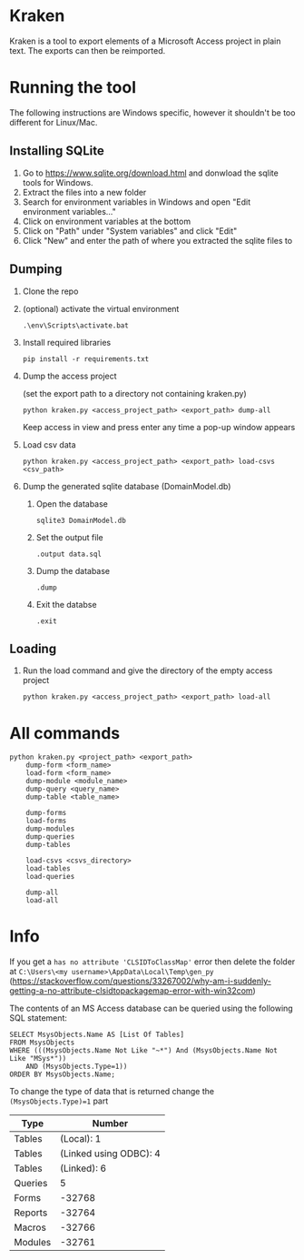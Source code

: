 # Kraken

Kraken is a tool to export elements of a Microsoft Access project in plain text. The exports can then be reimported.

# Running the tool
The following instructions are Windows specific, however it shouldn't be too different for Linux/Mac.

## Installing SQLite
1. Go to https://www.sqlite.org/download.html and donwload the sqlite tools for Windows.
1. Extract the files into a new folder
1. Search for environment variables in Windows and open "Edit environment variables..."
1. Click on environment variables at the bottom
1. Click on "Path" under "System variables" and click "Edit"
1. Click "New" and enter the path of where you extracted the sqlite files to

## Dumping
1. Clone the repo
1. (optional) activate the virtual environment
	```
	.\env\Scripts\activate.bat
	```
1. Install required libraries
	```
	pip install -r requirements.txt
	```
1. Dump the access project
	
	(set the export path to a directory not containing kraken.py)
	```
	python kraken.py <access_project_path> <export_path> dump-all
	```
	Keep access in view and press enter any time a pop-up window appears
1. Load csv data
	```
	python kraken.py <access_project_path> <export_path> load-csvs <csv_path>
	```
1. Dump the generated sqlite database (DomainModel.db)
	1. Open the database
		```
		sqlite3 DomainModel.db
		```
	1. Set the output file
		```
		.output data.sql
		```
	1. Dump the database
		```
		.dump
		```
	1. Exit the databse
		```
  		.exit
  		```

## Loading
1. Run the load command and give the directory of the empty access project
	
	```
	python kraken.py <access_project_path> <export_path> load-all
	```

# All commands
```
python kraken.py <project_path> <export_path>
	dump-form <form_name>
	load-form <form_name>
	dump-module <module_name>
	dump-query <query_name>
	dump-table <table_name>

	dump-forms
	load-forms
	dump-modules
	dump-queries
	dump-tables

	load-csvs <csvs_directory>
	load-tables
	load-queries

	dump-all
	load-all
```

# Info
If you get a `has no attribute 'CLSIDToClassMap'` error then delete the folder at `C:\Users\<my username>\AppData\Local\Temp\gen_py` (https://stackoverflow.com/questions/33267002/why-am-i-suddenly-getting-a-no-attribute-clsidtopackagemap-error-with-win32com)

The contents of an MS Access database can be queried using the following SQL statement:

```
SELECT MsysObjects.Name AS [List Of Tables]
FROM MsysObjects
WHERE (((MsysObjects.Name Not Like "~*") And (MsysObjects.Name Not Like "MSys*")) 
	AND (MsysObjects.Type=1))
ORDER BY MsysObjects.Name;
```

To change the type of data that is returned change the `(MsysObjects.Type)=1` part

| Type | Number |
| ---- | ------ |
| Tables | (Local):	1 |
| Tables | (Linked using ODBC):	4 |
| Tables | (Linked): 6 |
| Queries | 5 |
| Forms | -32768 |
| Reports | -32764 |
| Macros | -32766 |
| Modules | -32761 |
